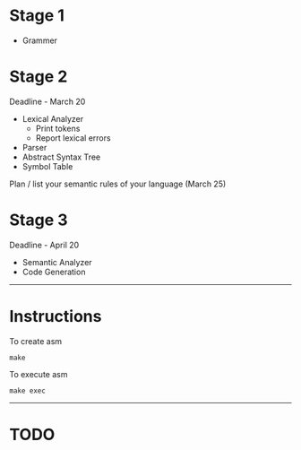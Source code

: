 Stage 1
========

- Grammer

Stage 2
========
Deadline - March 20

- Lexical Analyzer
	- Print tokens
	- Report lexical errors
- Parser
- Abstract Syntax Tree
- Symbol Table

Plan / list your semantic rules of your language (March 25)

Stage 3
========
Deadline - April 20

- Semantic Analyzer
- Code Generation

----

Instructions
=============
To create asm

	make

To execute asm

	make exec

---

TODO
======